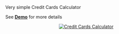 Very simple Credit Cards Calculator

See [**Demo**][1] for more details

<p align="center">
    <a href="http://www.yiiframework.com/" target="_blank">
        <img src="http://demo.antonshell.me/images/credit_card_calculator.jpg" alt="Credit Cards Calculator" />
    </a>
</p>

[1]: http://demo.antonshell.me/credit_card_calculator/